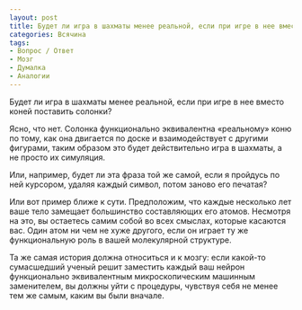 ```yaml
---
layout: post
title: Будет ли игра в шахматы менее реальной, если при игре в нее вместо коней поставить солонки?
categories: Всячина
tags:
- Вопрос / Ответ
- Мозг
- Думалка
- Аналогии
---
```

Будет ли игра в шахматы менее реальной, если при игре в нее вместо коней поставить солонки?

Ясно, что нет.
Солонка функционально эквивалентна «реальному» коню по тому, как она двигается по доске и взаимодействует с другими фигурами, таким образом это будет действительно игра в шахматы, а не просто их симуляция.

Или, например, будет ли эта фраза той же самой, если я пройдусь по ней курсором, удаляя каждый символ, потом заново его печатая?

Или вот пример ближе к сути.
Предположим, что каждые несколько лет ваше тело замещает большинство составляющих его атомов. Несмотря на это, вы остаетесь самим собой во всех смыслах, которые касаются вас. Один атом ни чем не хуже другого, если он играет ту же функциональную роль в вашей молекулярной структуре. 

Та же самая история должна относиться и к мозгу: если какой-то сумасшедший ученый решит заместить каждый ваш нейрон функционально эквивалентным микроскопическим машинным заменителем, вы должны уйти с процедуры, чувствуя себя не менее тем же самым, каким вы были вначале.